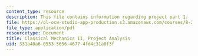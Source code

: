```yaml
---
content_type: resource
description: This file contains information regarding project part 1.
file: https://ol-ocw-studio-app-production.s3.amazonaws.com/courses/8-223-classical-mechanics-ii-january-iap-2017/331a40a60553565646774fd4c31a0f3f_MIT8_223IAP17_ProjectPart1.pdf
file_type: application/pdf
resourcetype: Document
title: Classical Mechanics II, Project Analysis
uid: 331a40a6-0553-5656-4677-4fd4c31a0f3f
---
```

